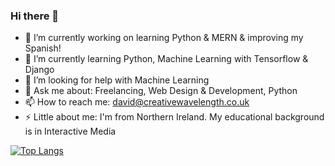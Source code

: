 ### Hi there 👋

- 🔭    I’m currently working on learning Python & MERN & improving my Spanish!
- 🌱    I’m currently learning Python, Machine Learning with Tensorflow & Django
- 🤔    I’m looking for help with Machine Learning
- 💬    Ask me about: Freelancing, Web Design & Development, Python
- 📫    How to reach me: david@creativewavelength.co.uk 
- ⚡   Little about me: I'm from Northern Ireland. My educational background is in Interactive Media 


[![Top Langs](https://github-readme-stats.vercel.app/api/top-langs/?username=cwavedave&layout=compact)](https://github.com/cwavedave/github-readme-stats)

